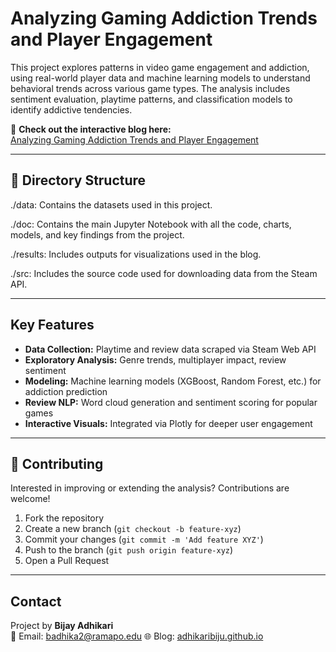 # Analyzing Gaming Addiction Trends and Player Engagement

This project explores patterns in video game engagement and addiction, using real-world player data and machine learning models to understand behavioral trends across various game types. The analysis includes sentiment evaluation, playtime patterns, and classification models to identify addictive tendencies.

🔗 **Check out the interactive blog here:**  
[Analyzing Gaming Addiction Trends and Player Engagement](https://adhikaribiju.github.io/capstone/blog.html)

---

## 📂 Directory Structure

./data: Contains the datasets used in this project.

./doc: Contains the main Jupyter Notebook with all the code, charts, models, and key findings from the project.

./results: Includes outputs for visualizations used in the blog.

./src: Includes the source code used for downloading data from the Steam API.

---

## Key Features

-  **Data Collection:** Playtime and review data scraped via Steam Web API  
-  **Exploratory Analysis:** Genre trends, multiplayer impact, review sentiment  
-  **Modeling:** Machine learning models (XGBoost, Random Forest, etc.) for addiction prediction  
-  **Review NLP:** Word cloud generation and sentiment scoring for popular games  
-  **Interactive Visuals:** Integrated via Plotly for deeper user engagement  

---

## 🤝 Contributing

Interested in improving or extending the analysis? Contributions are welcome!

1. Fork the repository  
2. Create a new branch (`git checkout -b feature-xyz`)  
3. Commit your changes (`git commit -m 'Add feature XYZ'`)  
4. Push to the branch (`git push origin feature-xyz`)  
5. Open a Pull Request

---

## Contact

Project by **Bijay Adhikari**  
📧 Email: badhika2@ramapo.edu
🌐 Blog: [adhikaribiju.github.io](https://adhikaribiju.github.io/capstone/blog.html)



